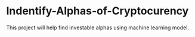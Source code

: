 # Indentify-Alphas-of-Cryptocurency
This project will help find investable alphas using machine learning model.
